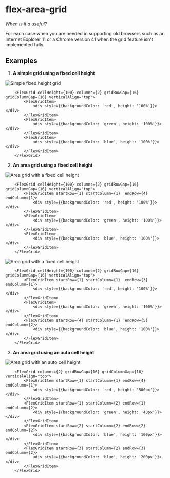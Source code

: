 # flex-area-grid

_When is it a useful?_

For each case when you are needed in supporting old browsers such as an Internet Explorer 11 or a Chrome version 41 when the grid feature isn't implemented fully.

## Examples

1. __A simple grid using a fixed cell height__

![Simple fixed height grid](https://i.ibb.co/CP1ZBsG/11.png)

```
    <FlexGrid cellHeight={100} columns={2} gridRowGap={16} gridColumnGap={16} verticalAlign="top">
        <FlexGridItem>
            <div style={{backgroundColor: 'red', height: '100%'}}></div>
        </FlexGridItem>
        <FlexGridItem>
            <div style={{backgroundColor: 'green', height: '100%'}}></div>
        </FlexGridItem>
        <FlexGridItem>
            <div style={{backgroundColor: 'blue', height: '100%'}}></div>
        </FlexGridItem>
    </FlexGrid>
```

2. __An area grid using a fixed cell height__

![Area grid with a fixed cell height](https://i.ibb.co/WkLzLfX/22.png)

```
    <FlexGrid cellHeight={100} columns={2} gridRowGap={16} gridColumnGap={16} verticalAlign="top">
        <FlexGridItem startRow={1} startColumn={1}  endRow={4} endColumn={1}>
            <div style={{backgroundColor: 'red', height: '100%'}}></div>
        </FlexGridItem>
        <FlexGridItem>
            <div style={{backgroundColor: 'green', height: '100%'}}></div>
        </FlexGridItem>
        <FlexGridItem>
            <div style={{backgroundColor: 'blue', height: '100%'}}></div>
        </FlexGridItem>
    </FlexGrid>
```

![Area grid with a fixed cell height](https://i.ibb.co/ysPBxcM/44.png)

```
    <FlexGrid cellHeight={100} columns={2} gridRowGap={16} gridColumnGap={16} verticalAlign="top">
        <FlexGridItem startRow={1} startColumn={1}  endRow={3} endColumn={1}>
            <div style={{backgroundColor: 'red', height: '100%'}}></div>
        </FlexGridItem>
        <FlexGridItem>
            <div style={{backgroundColor: 'green', height: '100%'}}></div>
        </FlexGridItem>
        <FlexGridItem startRow={4} startColumn={1}  endRow={5} endColumn={2}>
            <div style={{backgroundColor: 'blue', height: '100%'}}></div>
        </FlexGridItem>
    </FlexGrid>
```

3. __An area grid using an auto cell height__

![Area grid with an auto cell height](https://i.ibb.co/sJghNgT/33.png)

```
    <FlexGrid columns={2} gridRowGap={16} gridColumnGap={16} verticalAlign="top">
        <FlexGridItem startRow={1} startColumn={1} endRow={4} endColumn={1}>
            <div style={{backgroundColor: 'red', height: '500px'}}></div>
        </FlexGridItem>
        <FlexGridItem startRow={1} startColumn={2} endRow={1} endColumn={2}>
            <div style={{backgroundColor: 'green', height: '40px'}}></div>
        </FlexGridItem>
        <FlexGridItem startRow={2} startColumn={2} endRow={2} endColumn={2}>
            <div style={{backgroundColor: 'blue', height: '100px'}}></div>
        </FlexGridItem>
        <FlexGridItem startRow={3} startColumn={2} endRow={3} endColumn={2}>
            <div style={{backgroundColor: 'blue', height: '200px'}}></div>
        </FlexGridItem>
    </FlexGrid>
```

